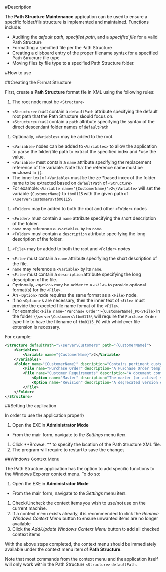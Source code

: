 #Description

The **Path Structure Maintenance** application can be used to ensure a specific folder/file structure is implemented and maintained. Functions include:

 * Auditing the *default path*, *specified path*, and a *specified file* for a valid Path Structure
 * Formatting a specified file per the Path Structure
 * Creating a clipboard entry of the proper filename syntax for a specified Path Structure file type
 * Moving files by file type to a specified Path Structure folder.

#How to use

##Creating the Format Structure

First, create a **Path Structure** format file in XML using the following rules:

 1. The root node must be `<Structure>`
   * `<Structure>` must contain a `defaultPath` attribute specifying the default root path that the Path Structure should focus on.
   * `<Structure>` must contain a `path` attribute specifying the syntax of the direct descendant folder names of `defaultPath`
 1. Optionally, `<Variables>` may be added to the root.
   * `<Variable>` nodes can be added to `<Variables>` to allow the application to parse the folder/file path to extract the specified index and   *use the value.
   * `<Variable>` must contain a `name` attribute specifying the replacement reference of the variable. Note that the reference name must be enclosed in `{}`.
   * The inner text of `<Variable>` must be the ze  *based index of the folder name to be extracted based on `defaultPath` of `<Structure>`
   * For example: `<Variable name='{CustomerName}'>2</Variable>` will set the variable `{CustomerName}` to `tbm0115` with the given path of `\\server\Customers\tbm0115\`
 1. `<Folder>` may be added to both the root and other `<Folder>` nodes
   * `<Folder>` must contain a `name` attribute specifying the short description of the folder.
   * `name` may reference a `<Variable>` by its `name`.
   * `<Folder>` must contain a `description` attribute specifying the long description of the folder.
 1. `<File>` may be added to both the root and `<Folder>` nodes
   * `<File>` must contain a `name` attribute specifying the short description of the file.
   * `name` may reference a `<Variable>` by its `name`.
   * `<File>` must contain a `description` attribute specifying the long description of the file.
   * Optionally, `<Option>` may be added to a `<File>` to provide optional format(s) for the `<File>`.
   * An `<Option>` node requires the same format as a `<File>` node.
   * If no `<Option>`'s are necessary, then the inner text of `<File>` must provide the expected file name format of the `<File>`.
   * For example: `<File name='Purchase Order'>{CustomerName}_PO</File>` in the folder `\\server\Customers\tbm0115\` will require the `Purchase Order` type file to have the filename of `tbm0115_PO` with whichever file extension is necessary.

For example:
```xml
<Structure defaultPath="\\server\Customers" path="{CustomerName}">
	<Variables>
		<Variable name="{CustomerName}">2</Variable>
	</Variables>
	<Folder name="{CustomerName}" description="Contains pertinent customer information.">
		<File name="Purchase Order" description="A Purchase Order template">{CustomerName}_PO</File>
		<File name="Customer Requirements" description="A document containing the customers requirements">
			<Option name="Master" description="The master (or active) version of the customers requirements">{CustomerName}_Master Requirements</Option>
			<Option name="Revision" description="A deprecated version of the customer requirements">{CustomerName}_Rev-{RevNo}_Requirements</Option>
		</File>
	</Folder>
</Structure>
```

##Setting the application

In order to use the application properly

 1. Open the EXE in **Administrator Mode**
   * From the main form, navigate to the *Settings* menu item.
 1. Click **Browse.  ** to specify the location of the Path Structure XML file.
 1. The program will require to restart to save the changes

##Windows Context Menu

The Path Structure application has the option to add specific functions to the Windows Explorer context menu. To do so:

 1. Open the EXE in **Administrator Mode**
   * From the main form, navigate to the *Settings* menu item.
 1. Check/Uncheck the context items you wish to use/not use on the current machine.
 1. If a context menu exists already, it is recommended to click the *Remove Windows Context Menu* button to ensure unwanted items are no longer available
 1. Click the *Add/Update Windows Context Menu* button to add all checked context items

With the above steps completed, the context menu should be immediately available under the context menu item of **Path Structure**.

Note that most commands from the context menu and the application itself will only work within the Path Structure `<Structure>` `defaultPath`.
